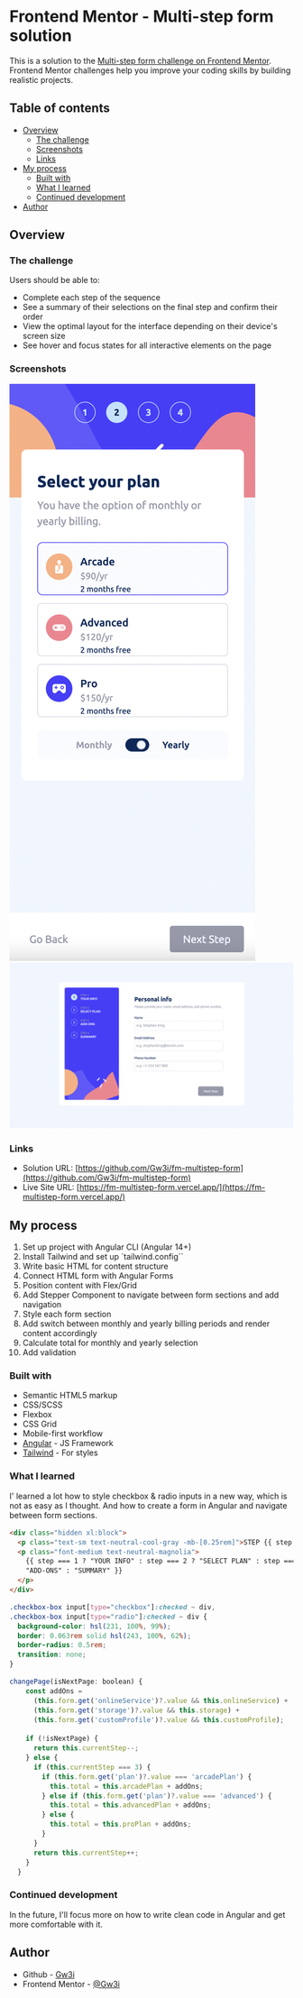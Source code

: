 # Frontend Mentor - Multi-step form solution

This is a solution to the [Multi-step form challenge on Frontend Mentor](https://www.frontendmentor.io/challenges/multistep-form-YVAnSdqQBJ). Frontend Mentor challenges help you improve your coding skills by building realistic projects.

## Table of contents

- [Overview](#overview)
  - [The challenge](#the-challenge)
  - [Screenshots](#screenshots)
  - [Links](#links)
- [My process](#my-process)
  - [Built with](#built-with)
  - [What I learned](#what-i-learned)
  - [Continued development](#continued-development)
- [Author](#author)

## Overview

### The challenge

Users should be able to:

- Complete each step of the sequence
- See a summary of their selections on the final step and confirm their order
- View the optimal layout for the interface depending on their device's screen size
- See hover and focus states for all interactive elements on the page

### Screenshots

![Mobile View (375px)](./fm-screenshots/mobile-view.png)
![Desktop View (1440px)](./fm-screenshots/desktop-view.png)

### Links

- Solution URL: [https://github.com/Gw3i/fm-multistep-form](https://github.com/Gw3i/fm-multistep-form)
- Live Site URL: [https://fm-multistep-form.vercel.app/](https://fm-multistep-form.vercel.app/)

## My process

1. Set up project with Angular CLI (Angular 14+)
2. Install Tailwind and set up `tailwind.config``
3. Write basic HTML for content structure
4. Connect HTML form with Angular Forms
5. Position content with Flex/Grid
6. Add Stepper Component to navigate between form sections and add navigation
7. Style each form section
8. Add switch between monthly and yearly billing periods and render content accordingly
9. Calculate total for monthly and yearly selection
10. Add validation

### Built with

- Semantic HTML5 markup
- CSS/SCSS
- Flexbox
- CSS Grid
- Mobile-first workflow
- [Angular](https://angular.io/) - JS Framework
- [Tailwind](https://tailwindcss.com/) - For styles

### What I learned

I' learned a lot how to style checkbox & radio inputs in a new way, which is not as easy as I thought.
And how to create a form in Angular and navigate between form sections.

```html
<div class="hidden xl:block">
  <p class="text-sm text-neutral-cool-gray -mb-[0.25rem]">STEP {{ step }}</p>
  <p class="font-medium text-neutral-magnolia">
    {{ step === 1 ? "YOUR INFO" : step === 2 ? "SELECT PLAN" : step === 3 ?
    "ADD-ONS" : "SUMMARY" }}
  </p>
</div>
```

```scss
.checkbox-box input[type="checkbox"]:checked ~ div,
.checkbox-box input[type="radio"]:checked ~ div {
  background-color: hsl(231, 100%, 99%);
  border: 0.063rem solid hsl(243, 100%, 62%);
  border-radius: 0.5rem;
  transition: none;
}
```

```js
changePage(isNextPage: boolean) {
    const addOns =
      (this.form.get('onlineService')?.value && this.onlineService) +
      (this.form.get('storage')?.value && this.storage) +
      (this.form.get('customProfile')?.value && this.customProfile);

    if (!isNextPage) {
      return this.currentStep--;
    } else {
      if (this.currentStep === 3) {
        if (this.form.get('plan')?.value === 'arcadePlan') {
          this.total = this.arcadePlan + addOns;
        } else if (this.form.get('plan')?.value === 'advanced') {
          this.total = this.advancedPlan + addOns;
        } else {
          this.total = this.proPlan + addOns;
        }
      }
      return this.currentStep++;
    }
  }
```

### Continued development

In the future, I'll focus more on how to write clean code in Angular and get more comfortable with it.

## Author

- Github - [Gw3i](https://github.com/Gw3i)
- Frontend Mentor - [@Gw3i](https://www.frontendmentor.io/profile/Gw3i)

